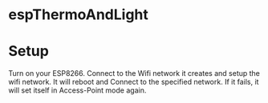 # espThermoAndLight


# Setup
Turn on your ESP8266. Connect to the Wifi network it creates and setup the wifi network.
It will reboot and Connect to the specified network.
If it fails, it will set itself in Access-Point mode again.
